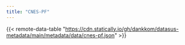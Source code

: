 ```yaml
---
title: "CNES-PF"
---
```


{{< remote-data-table "https://cdn.statically.io/gh/dankkom/datasus-metadata/main/metadata/data/cnes-pf.json" >}}
